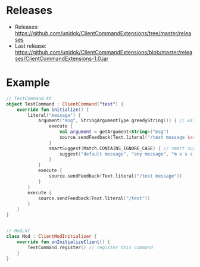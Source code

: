 # Releases
- Releases: https://github.com/unidok/ClientCommandExtensions/tree/master/releases
- Last release: https://github.com/unidok/ClientCommandExtensions/blob/master/releases/ClientCommandExtensions-1.0.jar

# Example
```kt
// TestCommand.kt
object TestCommand : ClientCommand("test") {
    override fun initialize() {
        literal("message") {
            argument("msg", StringArgumentType.greedyString()) { // with argument
                execute {
                    val argument = getArgument<String>("msg")
                    source.sendFeedback(Text.literal("/test message $argument"))
                }
                smartSuggest(Match.CONTAINS_IGNORE_CASE) { // smart suggest (by argument input)
                    suggest("default message", "any message", "m e s s a g e")
                }
            } 
            execute {
                source.sendFeedback(Text.literal("/test message"))
            }
        }
        execute {
            source.sendFeedback(Text.literal("/test"))
        }
    }
}


// Mod.kt
class Mod : ClientModInitializer {
    override fun onInitializeClient() {
        TestCommand.register() // register this command
    }
}
```
